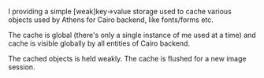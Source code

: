I providing a simple [weak]key->value storage used to cache various objects used by Athens for Cairo backend, like fonts/forms etc.The cache is global (there's only a single instance of me used at a time) andcache is visible globally by all entities of Cairo backend.The cached objects is held weakly.The cache is flushed for a new image session.